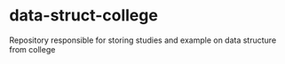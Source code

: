 # data-struct-college
Repository responsible for storing studies and example on data structure from college
